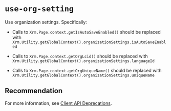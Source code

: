 # `use-org-setting`

Use organization settings. Specifically:
- Calls to `Xrm.Page.context.getIsAutoSaveEnabled()` should be replaced with `Xrm.Utility.getGlobalContext().organizationSettings.isAutoSaveEnabled`

- Calls to `Xrm.Page.context.getOrgLcid()` should be replaced with `Xrm.Utility.getGlobalContext().organizationSettings.languageId`

- Calls to `Xrm.Page.context.getOrgUniqueName()` should be replaced with `Xrm.Utility.getGlobalContext().organizationSettings.uniqueName`

## Recommendation
For more information, see [Client API Deprecations](https://docs.microsoft.com/power-platform/important-changes-coming#some-client-apis-are-deprecated).